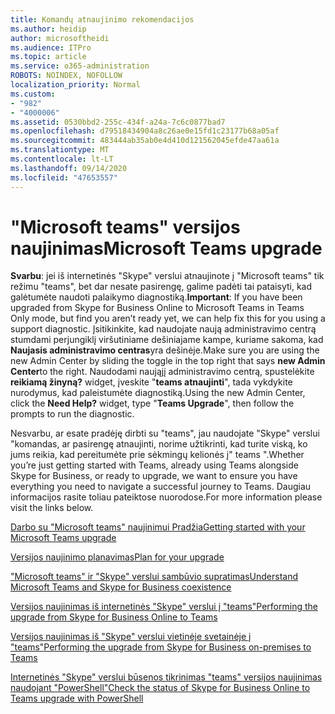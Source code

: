```yaml
---
title: Komandų atnaujinimo rekomendacijos
ms.author: heidip
author: microsoftheidi
ms.audience: ITPro
ms.topic: article
ms.service: o365-administration
ROBOTS: NOINDEX, NOFOLLOW
localization_priority: Normal
ms.custom:
- "982"
- "4000006"
ms.assetid: 0530bbd2-255c-434f-a24a-7c6c0877bad7
ms.openlocfilehash: d79518434904a8c26ae0e15fd1c23177b68a05af
ms.sourcegitcommit: 483444ab35ab0e4d410d121562045efde47aa61a
ms.translationtype: MT
ms.contentlocale: lt-LT
ms.lasthandoff: 09/14/2020
ms.locfileid: "47653557"
---
```

# <a name="microsoft-teams-upgrade"></a><span data-ttu-id="2c2a5-102">"Microsoft teams" versijos naujinimas</span><span class="sxs-lookup"><span data-stu-id="2c2a5-102">Microsoft Teams upgrade</span></span>

<span data-ttu-id="2c2a5-103">**Svarbu**: jei iš internetinės "Skype" verslui atnaujinote į "Microsoft teams" tik režimu "teams", bet dar nesate pasirengę, galime padėti tai pataisyti, kad galėtumėte naudoti palaikymo diagnostiką.</span><span class="sxs-lookup"><span data-stu-id="2c2a5-103">**Important**: If you have been upgraded from Skype for Business Online to Microsoft Teams in Teams Only mode, but find you aren’t ready yet, we can help fix this for you using a support diagnostic.</span></span> <span data-ttu-id="2c2a5-104">Įsitikinkite, kad naudojate naują administravimo centrą stumdami perjungiklį viršutiniame dešiniajame kampe, kuriame sakoma, kad **Naujasis administravimo centras**yra dešinėje.</span><span class="sxs-lookup"><span data-stu-id="2c2a5-104">Make sure you are using the new Admin Center by sliding the toggle in the top right that says **new Admin Center**to the right.</span></span> <span data-ttu-id="2c2a5-105">Naudodami naująjį administravimo centrą, spustelėkite **reikiamą žinyną?** widget, įveskite "**teams atnaujinti**", tada vykdykite nurodymus, kad paleistumėte diagnostiką.</span><span class="sxs-lookup"><span data-stu-id="2c2a5-105">Using the new Admin Center, click the **Need Help?** widget, type "**Teams Upgrade**", then follow the prompts to run the diagnostic.</span></span>

<span data-ttu-id="2c2a5-106">Nesvarbu, ar esate pradėję dirbti su "teams", jau naudojate "Skype" verslui "komandas, ar pasirengę atnaujinti, norime užtikrinti, kad turite viską, ko jums reikia, kad pereitumėte prie sėkmingų kelionės į" teams ".</span><span class="sxs-lookup"><span data-stu-id="2c2a5-106">Whether you’re just getting started with Teams, already using Teams alongside Skype for Business, or ready to upgrade, we want to ensure you have everything you need to navigate a successful journey to Teams.</span></span> <span data-ttu-id="2c2a5-107">Daugiau informacijos rasite toliau pateiktose nuorodose.</span><span class="sxs-lookup"><span data-stu-id="2c2a5-107">For more information please visit the links below.</span></span>

[<span data-ttu-id="2c2a5-108">Darbo su "Microsoft teams" naujinimui Pradžia</span><span class="sxs-lookup"><span data-stu-id="2c2a5-108">Getting started with your Microsoft Teams upgrade</span></span>](https://docs.microsoft.com/MicrosoftTeams/upgrade-start-here)

[<span data-ttu-id="2c2a5-109">Versijos naujinimo planavimas</span><span class="sxs-lookup"><span data-stu-id="2c2a5-109">Plan for your upgrade</span></span>](https://docs.microsoft.com/MicrosoftTeams/upgrade-plan-journey)

[<span data-ttu-id="2c2a5-110">"Microsoft teams" ir "Skype" verslui sambūvio supratimas</span><span class="sxs-lookup"><span data-stu-id="2c2a5-110">Understand Microsoft Teams and Skype for Business coexistence</span></span>](https://docs.microsoft.com/MicrosoftTeams/teams-and-skypeforbusiness-coexistence-and-interoperability)

[<span data-ttu-id="2c2a5-111">Versijos naujinimas iš internetinės "Skype" verslui į "teams"</span><span class="sxs-lookup"><span data-stu-id="2c2a5-111">Performing the upgrade from Skype for Business Online to Teams</span></span>](https://docs.microsoft.com/MicrosoftTeams/upgrade-to-teams-execute-skypeforbusinessonline)

[<span data-ttu-id="2c2a5-112">Versijos naujinimas iš "Skype" verslui vietinėje svetainėje į "teams"</span><span class="sxs-lookup"><span data-stu-id="2c2a5-112">Performing the upgrade from Skype for Business on-premises to Teams</span></span>](https://docs.microsoft.com/MicrosoftTeams/upgrade-to-teams-execute-skypeforbusinesshybridonprem)
 
[<span data-ttu-id="2c2a5-113">Internetinės "Skype" verslui būsenos tikrinimas "teams" versijos naujinimas naudojant "PowerShell"</span><span class="sxs-lookup"><span data-stu-id="2c2a5-113">Check the status of Skype for Business Online to Teams upgrade with PowerShell</span></span>](https://docs.microsoft.com/powershell/module/skype/get-csteamsupgradestatus?view=skype-ps)